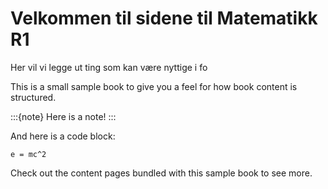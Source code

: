 # Velkommen til sidene til Matematikk R1

Her vil vi legge ut ting som kan være nyttige i fo

This is a small sample book to give you a feel for how book content is
structured.

:::{note}
Here is a note!
:::

And here is a code block:

```
e = mc^2
```

Check out the content pages bundled with this sample book to see more.
